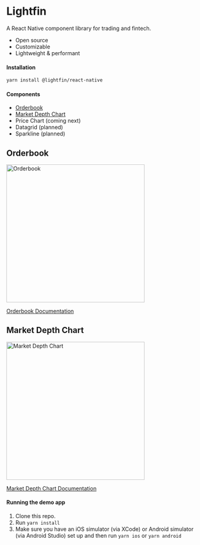 # Lightfin

A React Native component library for trading and fintech.

- Open source
- Customizable
- Lightweight & performant

#### Installation

```bash
yarn install @lightfin/react-native
```

#### Components

- [Orderbook](#orderbook)
- [Market Depth Chart](#market-depth-chart)
- Price Chart (coming next)
- Datagrid (planned)
- Sparkline (planned)

## Orderbook

<img alt="Orderbook" src="https://user-images.githubusercontent.com/760314/162643295-f23c6e18-181c-40e2-bb46-50b69bae8398.gif" width="360" />

[Orderbook Documentation](https://github.com/lightfin-io/react-native/docs/orderbook.md)

## Market Depth Chart

<img alt="Market Depth Chart" src="https://user-images.githubusercontent.com/760314/162643309-a62f2933-5389-4223-8c16-689edf0a9377.gif" width="360" />

[Market Depth Chart Documentation](https://github.com/lightfin-io/react-native/docs/market-depth-chart.md)

#### Running the demo app

1. Clone this repo.
2. Run `yarn install`
3. Make sure you have an iOS simulator (via XCode) or Android simulator (via Android Studio) set up and then run `yarn ios` or `yarn android`
